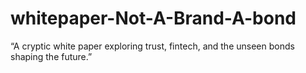 # whitepaper-Not-A-Brand-A-bond
“A cryptic white paper exploring trust, fintech, and the unseen bonds shaping the future.”
